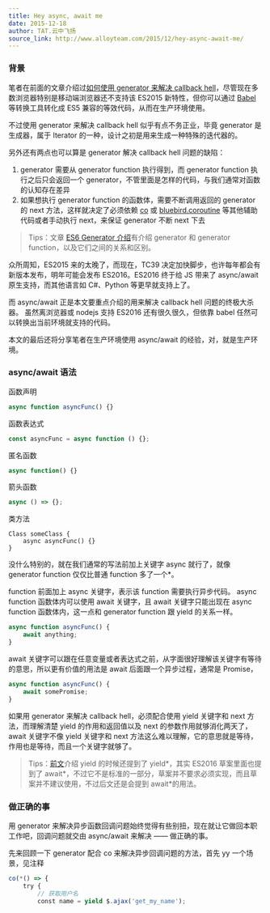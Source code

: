 ```yaml
---
title: Hey async, await me
date: 2015-12-18
author: TAT.云中飞扬
source_link: http://www.alloyteam.com/2015/12/hey-async-await-me/
---
```


<!-- {% raw %} - for jekyll -->

### 背景

笔者在前面的文章介绍过[如何使用 generator 来解决 callback hell](http://www.alloyteam.com/2015/04/solve-callback-hell-with-generator/)，尽管现在多数浏览器特别是移动端浏览器还不支持该 ES2015 新特性，但你可以通过 [Babel](https://babeljs.io/) 等转换工具转化成 ES5 兼容的等效代码，从而在生产环境使用。

不过使用 generator 来解决 callback hell 似乎有点不务正业，毕竟 generator 是生成器，属于 Iterator 的一种，设计之初是用来生成一种特殊的迭代器的。

另外还有两点也可以算是 generator 解决 callback hell 问题的缺陷：

1.  generator 需要从 generator function 执行得到，而 generator function 执行之后只会返回一个 generator，不管里面是怎样的代码，与我们通常对函数的认知存在差异
2.  如果想执行 generator function 的函数体，需要不断调用返回的 generator 的 next 方法，这样就决定了必须依赖 [co](https://github.com/tj/co) 或 [bluebird.coroutine](http://bluebirdjs.com/docs/api/promise.coroutine.html) 等其他辅助代码或者手动执行 next，来保证 generator 不断 next 下去

> Tips：文章 [ES6 Generator 介绍](http://www.alloyteam.com/2015/03/es6-generator-introduction/)有介绍 generator 和 generator function，以及它们之间的关系和区别。

众所周知，ES2015 来的太晚了，而现在，TC39 决定加快脚步，也许每年都会有新版本发布，明年可能会发布 ES2016。ES2016 终于给 JS 带来了 async/await 原生支持，而其他语言如 C#、Python 等更早就支持上了。

而 async/await 正是本文要重点介绍的用来解决 callback hell 问题的终极大杀器。 虽然离浏览器或 nodejs 支持 ES2016 还有很久很久，但依靠 babel 任然可以转换出当前环境就支持的代码。

本文的最后还将分享笔者在生产环境使用 async/await 的经验，对，就是生产环境。

### async/await 语法

函数声明

```javascript
async function asyncFunc() {}
```

函数表达式

```javascript
const asyncFunc = async function () {};
```

匿名函数

```javascript
async function() {}
```

箭头函数

```javascript
async () => {};
```

类方法

    Class someClass {
        async asyncFunc() {}
    }

没什么特别的，就在我们通常的写法前加上关键字 async 就行了，就像 generator function 仅仅比普通 function 多了一个\*。

function 前面加上 async 关键字，表示该 function 需要执行异步代码。 async function 函数体内可以使用 await 关键字，且 await 关键字只能出现在 async function 函数体内，这一点和 generator function 跟 yield 的关系一样。

```javascript
async function asyncFunc() {
    await anything;
}
```

await 关键字可以跟在任意变量或者表达式之前，从字面很好理解该关键字有等待的意思，所以更有价值的用法是 await 后面跟一个异步过程，通常是 Promise，

```javascript
async function asyncFunc() {
    await somePromise;
}
```

如果用 generator 来解决 callback hell，必须配合使用 yield 关键字和 next 方法，而理解清楚 yield 的作用和返回值以及 next 的参数作用就够消化两天了，await 关键字不像 yield 关键字和 next 方法这么难以理解，它的意思就是等待，作用也是等待，而且一个关键字就够了。

> Tips：[前文](http://www.alloyteam.com/2015/03/es6-generator-introduction/)介绍 yield 的时候还提到了 yield\*，其实 ES2016 草案里面也提到了 await\*，不过它不是标准的一部分，草案并不要求必须实现，而且草案并不建议使用，不过后文还是会提到 await\*的用法。

### 做正确的事

用 generator 来解决异步函数回调问题始终觉得有些别扭，现在就让它做回本职工作吧，回调问题就交由 async/await 来解决 —— 做正确的事。

先来回顾一下 generator 配合 co 来解决异步回调问题的方法，首先 yy 一个场景，见注释

```javascript
co(*() => {
    try {
        // 获取用户名
        const name = yield $.ajax('get_my_name');
```


<!-- {% endraw %} - for jekyll -->